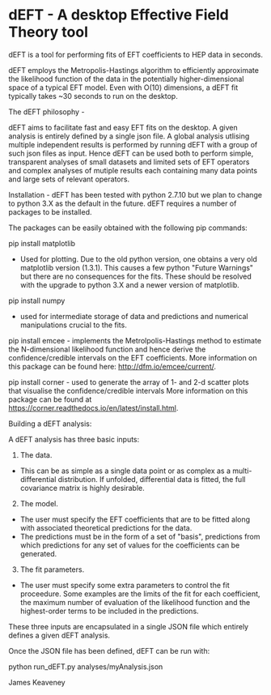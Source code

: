# dEFT  - A desktop Effective Field Theory tool

dEFT is a tool for performing fits of EFT coefficients to HEP data in seconds. 

dEFT employs the Metropolis-Hastings algorithm to efficiently approximate
the likelihood function of the data in the potentially higher-dimensional
space of a typical EFT model. Even with O(10) dimensions, a dEFT fit typically
takes ~30 seconds to run on the desktop.
 

The dEFT philosophy -

dEFT aims to facilitate fast and easy EFT fits on the desktop. A given analysis is entirely defined
by a single json file. A global analysis utlising multiple independent results is performed
by running dEFT with a group of such json files as input. Hence dEFT can be used both to perform
simple, transparent analyses of small datasets and limited sets of EFT operators and complex
analyses of mutiple results each containing many data points and large sets of relevant operators.

Installation  - 
dEFT has been tested with python 2.7.10 but we plan to change to python 3.X as 
the default in the future. dEFT requires a number of packages to be installed.

The packages can be easily obtained with the following pip commands:
 
pip install matplotlib

- Used for plotting. Due to the old python version, one obtains a very old matplotlib version (1.3.1).
  This causes a few python "Future Warnings" but there are no consequences for the fits.
   These should be resolved with the upgrade to python 3.X and a newer version of matplotlib.

pip install numpy

- used for intermediate storage of data and predictions and numerical manipulations
  crucial to the fits. 

pip install emcee
    - implements the Metrolpolis-Hastings method to estimate the N-dimensional likelihood
      function and hence derive the confidence/credible intervals on the EFT coefficients.
      More information on this package can be found here: http://dfm.io/emcee/current/.

pip install corner 
    - used to generate the array of 1- and 2-d scatter plots that visualise the confidence/credible intervals
      More information on this package can be found at https://corner.readthedocs.io/en/latest/install.html.


Building a dEFT analysis:

A dEFT analysis has three basic inputs:

1) The data.
  - This can be as simple as a single data point or as complex
as a multi-differential distribution. If unfolded, differential data
is fitted, the full covariance matrix is highly desirable.

2) The model.
  - The user must specify the EFT coefficients that are to be fitted along with associated
    theoretical predictions for the data. 
  - The predictions must be in the form of a set of "basis", predictions 
 from which predictions for any set of values for the coefficients can be generated. 

3) The fit parameters.
  - The user must specify some extra parameters to control the fit proceedure.
 Some examples are the limits of the fit for each coefficient, the maximum number of
evaluation of the likelihood function and the highest-order terms to be included in
the predictions.   

These three inputs are encapsulated in a single JSON file which entirely
defines a given dEFT analysis.

Once the JSON file has been defined, dEFT can be run with:

python run_dEFT.py analyses/myAnalysis.json 




James Keaveney
